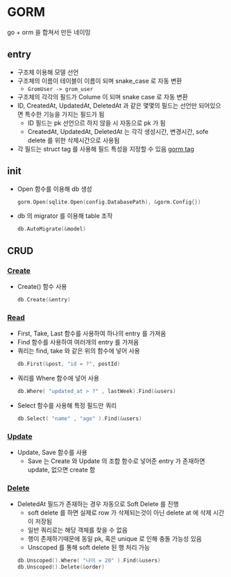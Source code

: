 # GORM

go + orm 을 합쳐서 만든 네이밍<br>

## entry
- 구조체 이용해 모델 선언
- 구조체의 이름이 테이블이 이름이 되며 snake_case 로 자동 변환
	- ```GromUser -> grom_user```
- 구조체의 각각의 필드가 Colume 이 되며 snake case 로 자동 변환
- ID, CreatedAt, UpdatedAt, DeletedAt 과 같은 몇몇의 필드는 선언만 되어있으면 특수한 기능을 가지는 필드가 됨
	- ID 필드는 pk 선언으르 하지 않을 시 자동으로 pk 가 됨
	- CreatedAt, UpdatedAt, DeletedAt 는 각각 생성시간, 변경시간, sofe delete 를 위한 삭제시간으로 사용됨
- 각 필드는 struct tag 를 사용해 필드 특성을 지정할 수 있음 [gorm tag](https://gorm.io/ko_KR/docs/models.html#Fields-Tags)

## init
- Open 함수를 이용해 db 생성
	```go
	gorm.Open(sqlite.Open(config.DatabasePath), &gorm.Config{})
	```
- db 의 migrator 를 이용해 table 조작
	```go
	db.AutoMigrate(&model)
	```

## CRUD

### [Create](https://gorm.io/ko_KR/docs/create.html)
- Create() 함수 사용
	```go
	db.Create(&entry)
	```

### [Read](https://gorm.io/ko_KR/docs/query.html)
- First, Take, Last 함수를 사용하여 하나의 entry 를 가져옴
- Find 함수를 사용하여 여러개의 entry 를 가져옴
- 쿼리는 find, take 와 같은 위의 함수에 넣어 사용
	```go
	db.First(&post, "id = ?", postId)
	```
- 쿼리를 Where 함수에 넣어 사용
	```go
	db.Where( "updated_at > ?" , lastWeek).Find(&users) 
	```
- Select 함수를 사용해 특정 필드만 쿼리
	```go
	db.Select( "name" , "age" ).Find(&users) 
	```

### [Update](https://gorm.io/ko_KR/docs/update.html)
- Update, Save 함수를 사용
	- Save 는 Create 와 Update 의 조합 함수로 넣어준 entry 가 존재하면 update, 없으면 create 함

### [Delete](https://gorm.io/ko_KR/docs/delete.html)
- DeletedAt 필드가 존재하는 경우 자동으로 Soft Delete 를 진행
	- soft delete 를 하면 실제로 row 가 삭제되는것이 아닌 delete at 에 삭제 시간이 저장됨
	- 일반 쿼리로는 해당 객체를 찾을 수 없음
	- 행이 존재하기때문에 동일 pk, 혹은 unique 로 인해 충돌 가능성 있음
	- Unscoped 를 통해 soft delete 된 행 처리 가능
	```go
	db.Unscoped().Where( "나이 = 20" ).Find(&users) 
	db.Unscoped().Delete(&order) 
	```